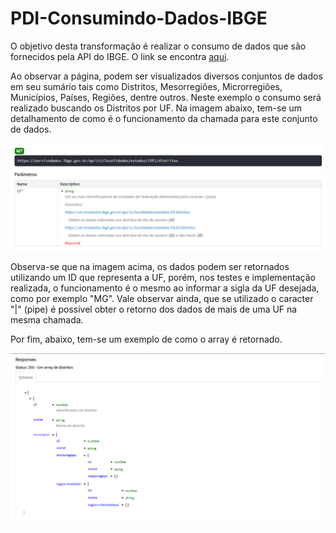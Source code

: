 # PDI-Consumindo-Dados-IBGE


O objetivo desta transformação é realizar o consumo de dados que são fornecidos pela API do IBGE. O link se encontra <a href="https://servicodados.ibge.gov.br/api/docs/localidades" target="_blank">aqui</a>.

Ao observar a página, podem ser visualizados diversos conjuntos de dados em seu sumário tais como Distritos, Mesorregiões, Microrregiões, Municípios, Países, Regiões, dentre outros. Neste exemplo o consumo será realizado buscando os Distritos por UF. Na imagem abaixo, tem-se um detalhamento de como é o funcionamento da chamada para este conjunto de dados.


![Screenshot](imgs/Screenshot_1.png)

Observa-se que na imagem acima, os dados podem ser retornados utilizando um ID que representa a UF, porém, nos testes e implementação realizada, o funcionamento é o mesmo ao informar a sigla da UF desejada, como por exemplo "MG". Vale observar ainda, que se utilizado o caracter "|" (pipe) é possível obter o retorno dos dados de mais de uma UF na mesma chamada. 

Por fim, abaixo, tem-se um exemplo de como o array é retornado. 

![Screenshot](imgs/Screenshot_2.png)

